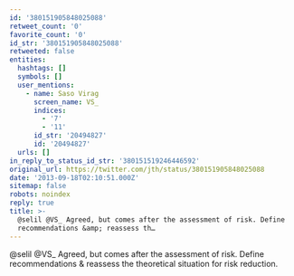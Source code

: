 ```yaml
---
id: '380151905848025088'
retweet_count: '0'
favorite_count: '0'
id_str: '380151905848025088'
retweeted: false
entities:
  hashtags: []
  symbols: []
  user_mentions:
    - name: Saso Virag
      screen_name: VS_
      indices:
        - '7'
        - '11'
      id_str: '20494827'
      id: '20494827'
  urls: []
in_reply_to_status_id_str: '380151519246446592'
original_url: https://twitter.com/jth/status/380151905848025088
date: '2013-09-18T02:10:51.000Z'
sitemap: false
robots: noindex
reply: true
title: >-
  @selil @VS_ Agreed, but comes after the assessment of risk. Define
  recommendations &amp; reassess th…
---
```


@selil @VS_ Agreed, but comes after the assessment of risk. Define recommendations &amp; reassess the theoretical situation for risk reduction.